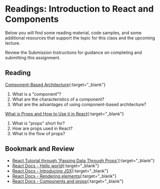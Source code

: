 # Readings: Introduction to React and Components

Below you will find some reading material, code samples, and some additional resources that support the topic for this class and the upcoming lecture.

Review the Submission Instructions for guidance on completing and submitting this assignment.

## Reading

[Component-Based Architecture](https://www.tutorialspoint.com/software_architecture_design/component_based_architecture.htm){:target="_blank"}

  1. What is a "component"?
  2. What are the characteristics of a component?
  3. What are the advantages of using component-based architecture?

[What is Props and How to Use it in React](https://www.freecodecamp.org/news/how-to-use-props-in-reactjs/){:target="_blank"}

  1. What is "props" short for?
  1. How are props used in React?
  1. What is the flow of props?

<!-- ## Additional Resources

PLACEHOLDER

### Videos

PLACEHOLDER -->

## Bookmark and Review

- [React Tutorial through 'Passing Data Through Props'](https://reactjs.org/tutorial/tutorial.html){:target="_blank"}
- [React Docs - Hello world](https://reactjs.org/docs/hello-world.html){:target="_blank"}
- [React Docs - Introducing JSX](https://reactjs.org/docs/introducing-jsx.html){:target="_blank"}
- [React Docs - Rendering elements](https://reactjs.org/docs/rendering-elements.html){:target="_blank"}
- [React Docs - Components and props](https://reactjs.org/docs/components-and-props.html){:target="_blank"}
